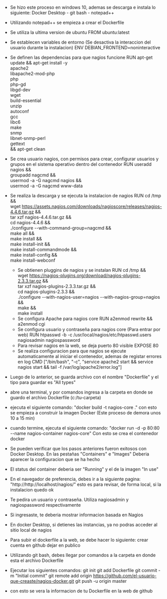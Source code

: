 - Se hizo este proceso en windows 10, ademas se descarga e instala lo siguiente: 
Docker Desktop - git bash - notepad++
- Utilizando notepad++ se empieza a crear el Dockerfile
- Se utiliza la ultima version de ubuntu
  FROM ubuntu:latest
- Se establecen variables de entorno (Se desactiva la interaccion del usuario durante la instalacion)
  ENV DEBIAN_FRONTEND=noninteractive
- Se definen las dependencias para que nagios funcione
 RUN apt-get update && apt-get install -y \
    apache2 \
    libapache2-mod-php \
    php \
    php-gd \
    libgd-dev \
    wget \
    build-essential \
    unzip \
    autoconf \
    gcc \
    libc6 \
    make \
    snmp \
    libnet-snmp-perl \
    gettext \
    && apt-get clean
- Se crea usuario nagios, con permisos para crear, configurar usuarios y grupos en el sistema operativo dentro del contenedor
  RUN useradd nagios && \
    groupadd nagcmd && \
    usermod -a -G nagcmd nagios && \
    usermod -a -G nagcmd www-data
- Se realiza la descarga y se ejecuta la instalacion de nagios
  RUN cd /tmp && \
    wget https://assets.nagios.com/downloads/nagioscore/releases/nagios-4.4.6.tar.gz && \
    tar xzf nagios-4.4.6.tar.gz && \
    cd nagios-4.4.6 && \
    ./configure --with-command-group=nagcmd && \
    make all && \
    make install && \
    make install-init && \
    make install-commandmode && \
    make install-config && \
    make install-webconf
  - Se obtienen pluggins de nagios y se instalan
    RUN cd /tmp && \
    wget https://nagios-plugins.org/download/nagios-plugins-2.3.3.tar.gz && \
    tar xzf nagios-plugins-2.3.3.tar.gz && \
    cd nagios-plugins-2.3.3 && \
    ./configure --with-nagios-user=nagios --with-nagios-group=nagios && \
    make && \
    make install
  - Se configura Apache para nagios core
    RUN a2enmod rewrite && \
    a2enmod cgi
  - Se configura usuario y contraseña para nagios core (Para entrar por web)
    RUN htpasswd -b -c /usr/local/nagios/etc/htpasswd.users nagiosadmin nagiospassword
  - Para revisar nagios en la web, se deja puerto 80 visible
    EXPOSE 80
  - Se realiza configuracion para que nagios se ejecute automaticamente al iniciar el contenedor, ademas de registar errores en log
    CMD ["/bin/bash", "-c", "service apache2 start && service nagios start && tail -f /var/log/apache2/error.log"]

- Luego de lo anterior, se guarda archivo con el nombre "Dockerfile" y el tipo para guardar es "All types"
- abre una terminal, y por comandos ingresa a la carpeta en donde se guardo el archivo Dockerfile (c:/tu-carpeta)
- ejecuta el siguiente comando: "docker build -t nagios-core ." con esto se empieza a construir la imagen Docker (Este proceso de demora unos 10 a 15 min)
- cuando termine, ejecuta el siguiente comando: "docker run -d -p 80:80 --name nagios-container nagios-core" Con esto se crea el contenedor docker
- Se pueden verificar que los pasos anteriores fueron exitosos con Docker Desktop. En las pestañas "Containers" e "Images" Deberia aparecer la configuracion que se ha hecho
- El status del container deberia ser "Running" y el de la imagen "In use"
- En el navegador de preferencia, debes ir a la siguiente pagina: "http://http://localhost/nagios/" esto es para revisar, de forma local, si la instalacion quedo ok
- Te pedira un usuario y contraseña. Utiliza nagiosadmin y nagiospassword respectivamente
- Si ingresaste, te deberia mostrar informacion basada en Nagios
- En docker Desktop, si detienes las instancias, ya no podras acceder al sitio local de nagios

- Para subir el dockerfile a la web, se debe hacer lo siguiente:
  crear cuenta en github
  dejar en publico
- Utilizando git bash, debes llegar por comandos a la carpeta en donde esta el archivo Dockerfile
- Ejecutar los siguientes comandos:
  git init
  git add Dockerfile
  git commit -m "Initial commit"
  git remote add origin https://github.com/el-usuario-que-creaste/nagios-docker.git
  git push -u origin master
- con esto se vera la informacion de tu Dockerfile en la web de github
